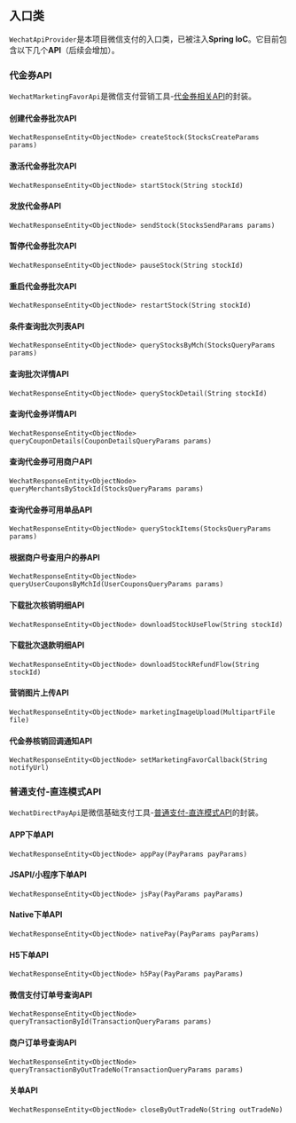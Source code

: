 ## 入口类

`WechatApiProvider`是本项目微信支付的入口类，已被注入**Spring IoC**。它目前包含以下几个**API**（后续会增加）。

### 代金券API

`WechatMarketingFavorApi`是微信支付营销工具-[代金券相关API](https://pay.weixin.qq.com/wiki/doc/apiv3/wxpay/pages/convention.shtml)的封装。

#### 创建代金券批次API

`WechatResponseEntity<ObjectNode> createStock(StocksCreateParams params)`

#### 激活代金券批次API

 `WechatResponseEntity<ObjectNode> startStock(String stockId)`

#### 发放代金券API

`WechatResponseEntity<ObjectNode> sendStock(StocksSendParams params)`

#### 暂停代金券批次API

`WechatResponseEntity<ObjectNode> pauseStock(String stockId)`

#### 重启代金券批次API

`WechatResponseEntity<ObjectNode> restartStock(String stockId)`

#### 条件查询批次列表API

`WechatResponseEntity<ObjectNode> queryStocksByMch(StocksQueryParams params)`

#### 查询批次详情API

`WechatResponseEntity<ObjectNode> queryStockDetail(String stockId)`

#### 查询代金券详情API

`WechatResponseEntity<ObjectNode> queryCouponDetails(CouponDetailsQueryParams params)`

#### 查询代金券可用商户API

`WechatResponseEntity<ObjectNode> queryMerchantsByStockId(StocksQueryParams params)`

#### 查询代金券可用单品API

`WechatResponseEntity<ObjectNode> queryStockItems(StocksQueryParams params)`

#### 根据商户号查用户的券API

`WechatResponseEntity<ObjectNode> queryUserCouponsByMchId(UserCouponsQueryParams params)`

#### 下载批次核销明细API

`WechatResponseEntity<ObjectNode> downloadStockUseFlow(String stockId)`

#### 下载批次退款明细API

`WechatResponseEntity<ObjectNode> downloadStockRefundFlow(String stockId)`

#### 营销图片上传API

`WechatResponseEntity<ObjectNode> marketingImageUpload(MultipartFile file)`

#### 代金券核销回调通知API

`WechatResponseEntity<ObjectNode> setMarketingFavorCallback(String notifyUrl)`

### 普通支付-直连模式API

`WechatDirectPayApi`是微信基础支付工具-[普通支付-直连模式API](https://pay.weixin.qq.com/wiki/doc/apiv3/wxpay/pages/transactions.shtml)的封装。

#### APP下单API

`WechatResponseEntity<ObjectNode> appPay(PayParams payParams)`

#### JSAPI/小程序下单API

`WechatResponseEntity<ObjectNode> jsPay(PayParams payParams)`

#### Native下单API

`WechatResponseEntity<ObjectNode> nativePay(PayParams payParams)`

#### H5下单API

`WechatResponseEntity<ObjectNode> h5Pay(PayParams payParams)`

#### 微信支付订单号查询API

`WechatResponseEntity<ObjectNode> queryTransactionById(TransactionQueryParams params)`

#### 商户订单号查询API

`WechatResponseEntity<ObjectNode> queryTransactionByOutTradeNo(TransactionQueryParams params)`

#### 关单API

`WechatResponseEntity<ObjectNode> closeByOutTradeNo(String outTradeNo)`

